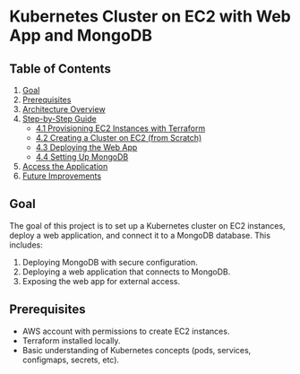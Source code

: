 # Kubernetes Cluster on EC2 with Web App and MongoDB

## Table of Contents

1. [Goal](#goal)
2. [Prerequisites](#prerequisites)
3. [Architecture Overview](#architecture-overview)
4. [Step-by-Step Guide](#step-by-step-guide)
    - [4.1 Provisioning EC2 Instances with Terraform](#41-provisioning-ec2-instances-with-terraform)
    - [4.2 Creating a Cluster on EC2 (from Scratch)](#42-creating-a-cluster-on-ec2-from-scratch)
    - [4.3 Deploying the Web App](#43-deploying-the-web-app)
    - [4.4 Setting Up MongoDB](#44-setting-up-mongodb)
5. [Access the Application](#access-the-application)
6. [Future Improvements](#future-improvements)

## Goal

The goal of this project is to set up a Kubernetes cluster on EC2 instances, deploy a web application, and connect it to a MongoDB database. This includes:

1. Deploying MongoDB with secure configuration.
2. Deploying a web application that connects to MongoDB.
3. Exposing the web app for external access.

## Prerequisites

-   AWS account with permissions to create EC2 instances.
-   Terraform installed locally.
-   Basic understanding of Kubernetes concepts (pods, services, configmaps, secrets, etc).

